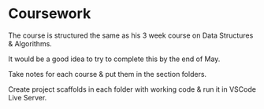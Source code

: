 # Coursework

The course is structured the same as his 3 week course on Data Structures & Algorithms.

It would be a good idea to try to complete this by the end of May.

Take notes for each course & put them in the section folders.

Create project scaffolds in each folder with working code & run it in VSCode Live Server.

